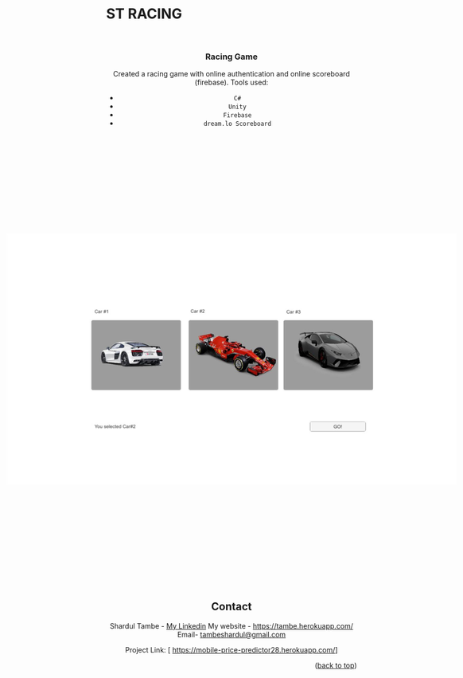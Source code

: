 
# ST RACING


<!-- PROJECT LOGO -->
<br />
<div align="center">
   

</div>
    
  </a><div align="center">
  <h3 align="center">Racing Game</h3>

Created a racing game with online authentication and online scoreboard (firebase).
Tools used:
-  `C#`
-  `Unity`
-  `Firebase`
-  `dream.lo Scoreboard`


 <img src="https://github.com/shardul28/carracing2810/blob/master/unknown%20(2).png" style="transform:rotate(90deg);"/>

<!-- CONTACT -->
## Contact

  Shardul Tambe - <a href="https://www.linkedin.com/in/shardul-tambe-300ab4223/">My Linkedin</a> 
  My website - <a href="https://tambe.herokuapp.com/">https://tambe.herokuapp.com/</a>
  Email- tambeshardul@gmail.com
  

  Project Link: [ <a href="https://mobile-price-predictor28.herokuapp.com/">https://mobile-price-predictor28.herokuapp.com/</a>]

<p align="right">(<a href="#top">back to top</a>)</p>


